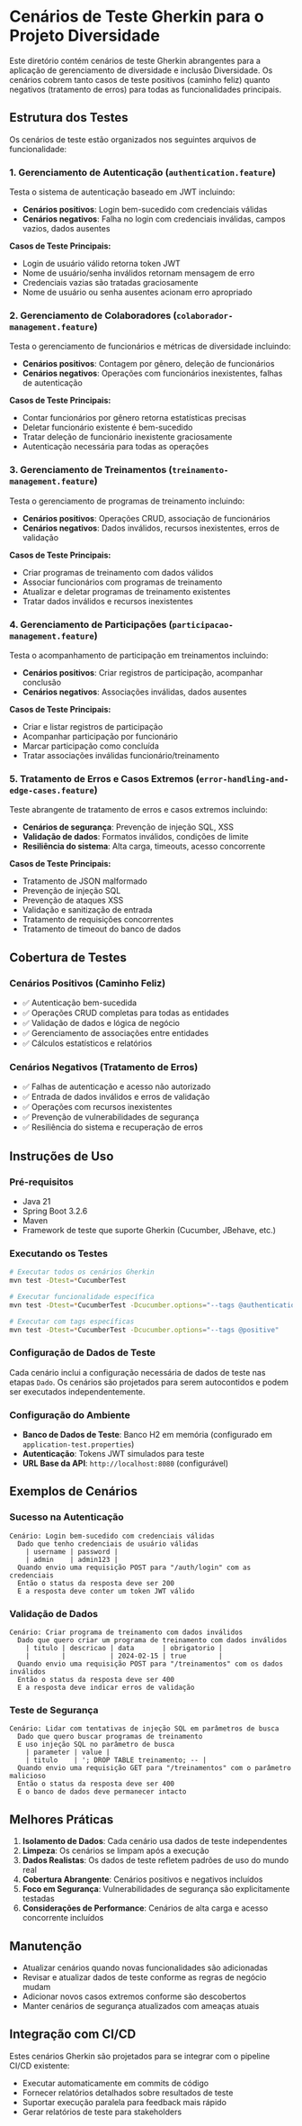 # Cenários de Teste Gherkin para o Projeto Diversidade

Este diretório contém cenários de teste Gherkin abrangentes para a aplicação de gerenciamento de diversidade e inclusão Diversidade. Os cenários cobrem tanto casos de teste positivos (caminho feliz) quanto negativos (tratamento de erros) para todas as funcionalidades principais.

## Estrutura dos Testes

Os cenários de teste estão organizados nos seguintes arquivos de funcionalidade:

### 1. Gerenciamento de Autenticação (`authentication.feature`)
Testa o sistema de autenticação baseado em JWT incluindo:
- **Cenários positivos**: Login bem-sucedido com credenciais válidas
- **Cenários negativos**: Falha no login com credenciais inválidas, campos vazios, dados ausentes

**Casos de Teste Principais:**
- Login de usuário válido retorna token JWT
- Nome de usuário/senha inválidos retornam mensagem de erro
- Credenciais vazias são tratadas graciosamente
- Nome de usuário ou senha ausentes acionam erro apropriado

### 2. Gerenciamento de Colaboradores (`colaborador-management.feature`)
Testa o gerenciamento de funcionários e métricas de diversidade incluindo:
- **Cenários positivos**: Contagem por gênero, deleção de funcionários
- **Cenários negativos**: Operações com funcionários inexistentes, falhas de autenticação

**Casos de Teste Principais:**
- Contar funcionários por gênero retorna estatísticas precisas
- Deletar funcionário existente é bem-sucedido
- Tratar deleção de funcionário inexistente graciosamente
- Autenticação necessária para todas as operações

### 3. Gerenciamento de Treinamentos (`treinamento-management.feature`)
Testa o gerenciamento de programas de treinamento incluindo:
- **Cenários positivos**: Operações CRUD, associação de funcionários
- **Cenários negativos**: Dados inválidos, recursos inexistentes, erros de validação

**Casos de Teste Principais:**
- Criar programas de treinamento com dados válidos
- Associar funcionários com programas de treinamento
- Atualizar e deletar programas de treinamento existentes
- Tratar dados inválidos e recursos inexistentes

### 4. Gerenciamento de Participações (`participacao-management.feature`)
Testa o acompanhamento de participação em treinamentos incluindo:
- **Cenários positivos**: Criar registros de participação, acompanhar conclusão
- **Cenários negativos**: Associações inválidas, dados ausentes

**Casos de Teste Principais:**
- Criar e listar registros de participação
- Acompanhar participação por funcionário
- Marcar participação como concluída
- Tratar associações inválidas funcionário/treinamento

### 5. Tratamento de Erros e Casos Extremos (`error-handling-and-edge-cases.feature`)
Teste abrangente de tratamento de erros e casos extremos incluindo:
- **Cenários de segurança**: Prevenção de injeção SQL, XSS
- **Validação de dados**: Formatos inválidos, condições de limite
- **Resiliência do sistema**: Alta carga, timeouts, acesso concorrente

**Casos de Teste Principais:**
- Tratamento de JSON malformado
- Prevenção de injeção SQL
- Prevenção de ataques XSS
- Validação e sanitização de entrada
- Tratamento de requisições concorrentes
- Tratamento de timeout do banco de dados

## Cobertura de Testes

### Cenários Positivos (Caminho Feliz)
- ✅ Autenticação bem-sucedida
- ✅ Operações CRUD completas para todas as entidades
- ✅ Validação de dados e lógica de negócio
- ✅ Gerenciamento de associações entre entidades
- ✅ Cálculos estatísticos e relatórios

### Cenários Negativos (Tratamento de Erros)
- ✅ Falhas de autenticação e acesso não autorizado
- ✅ Entrada de dados inválidos e erros de validação
- ✅ Operações com recursos inexistentes
- ✅ Prevenção de vulnerabilidades de segurança
- ✅ Resiliência do sistema e recuperação de erros

## Instruções de Uso

### Pré-requisitos
- Java 21
- Spring Boot 3.2.6
- Maven
- Framework de teste que suporte Gherkin (Cucumber, JBehave, etc.)

### Executando os Testes
```bash
# Executar todos os cenários Gherkin
mvn test -Dtest=*CucumberTest

# Executar funcionalidade específica
mvn test -Dtest=*CucumberTest -Dcucumber.options="--tags @authentication"

# Executar com tags específicas
mvn test -Dtest=*CucumberTest -Dcucumber.options="--tags @positive"
```

### Configuração de Dados de Teste
Cada cenário inclui a configuração necessária de dados de teste nas etapas `Dado`. Os cenários são projetados para serem autocontidos e podem ser executados independentemente.

### Configuração do Ambiente
- **Banco de Dados de Teste**: Banco H2 em memória (configurado em `application-test.properties`)
- **Autenticação**: Tokens JWT simulados para teste
- **URL Base da API**: `http://localhost:8080` (configurável)

## Exemplos de Cenários

### Sucesso na Autenticação
```gherkin
Cenário: Login bem-sucedido com credenciais válidas
  Dado que tenho credenciais de usuário válidas
    | username | password |
    | admin    | admin123 |
  Quando envio uma requisição POST para "/auth/login" com as credenciais
  Então o status da resposta deve ser 200
  E a resposta deve conter um token JWT válido
```

### Validação de Dados
```gherkin
Cenário: Criar programa de treinamento com dados inválidos
  Dado que quero criar um programa de treinamento com dados inválidos
    | titulo | descricao | data       | obrigatorio |
    |        |           | 2024-02-15 | true        |
  Quando envio uma requisição POST para "/treinamentos" com os dados inválidos
  Então o status da resposta deve ser 400
  E a resposta deve indicar erros de validação
```

### Teste de Segurança
```gherkin
Cenário: Lidar com tentativas de injeção SQL em parâmetros de busca
  Dado que quero buscar programas de treinamento
  E uso injeção SQL no parâmetro de busca
    | parameter | value |
    | titulo    | '; DROP TABLE treinamento; -- |
  Quando envio uma requisição GET para "/treinamentos" com o parâmetro malicioso
  Então o status da resposta deve ser 400
  E o banco de dados deve permanecer intacto
```

## Melhores Práticas

1. **Isolamento de Dados**: Cada cenário usa dados de teste independentes
2. **Limpeza**: Os cenários se limpam após a execução
3. **Dados Realistas**: Os dados de teste refletem padrões de uso do mundo real
4. **Cobertura Abrangente**: Cenários positivos e negativos incluídos
5. **Foco em Segurança**: Vulnerabilidades de segurança são explicitamente testadas
6. **Considerações de Performance**: Cenários de alta carga e acesso concorrente incluídos

## Manutenção

- Atualizar cenários quando novas funcionalidades são adicionadas
- Revisar e atualizar dados de teste conforme as regras de negócio mudam
- Adicionar novos casos extremos conforme são descobertos
- Manter cenários de segurança atualizados com ameaças atuais

## Integração com CI/CD

Estes cenários Gherkin são projetados para se integrar com o pipeline CI/CD existente:
- Executar automaticamente em commits de código
- Fornecer relatórios detalhados sobre resultados de teste
- Suportar execução paralela para feedback mais rápido
- Gerar relatórios de teste para stakeholders

